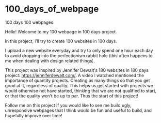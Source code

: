 # 100_days_of_webpage
100 days 100 webpages

Hello! Welcome to my 100 webpage in 100 days project.

In this project, I'll try to create 100 websites in 100 days. 

I upload a new website everyday and try to only spend one hour each day to avoid dropping into the perfectionism rabbit hole (this often happens to me when dealing with design related things).


This project was inspired by Jennifer Dewalt's 180 websites in 180 days project: https://jenniferdewalt.com/. A video I watched mentioned the importance of quantity projects. 
Creating as many things so that you get good at it, regardless of quality. This helps us get started with projects we would otherwise not have started, 
thinking that we are not qualified to start, or that the quality won't be up to par. Thus the start of this project!

Follow me on this project if you would like to see me build ugly, unresponsive webpages that I think would be fun and useful to build, and hopefully improve over time!
